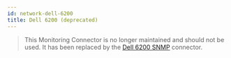 ```yaml
---
id: network-dell-6200
title: Dell 6200 (deprecated)
---
```


> This Monitoring Connector is no longer maintained and should not be used. It has been replaced by the [Dell 6200 SNMP](network-dell-6200-snmp.md) connector.
